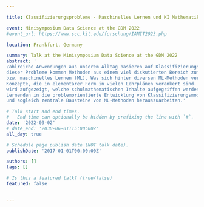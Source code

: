 ```yaml
---

title: Klassifizierungsprobleme - Maschinelles Lernen und KI Mathematikunterricht

event: Minisymposium Data Science at the GDM 2022
#event_url: https://www.scc.kit.edu/forschung/IAMIT2023.php

location: Frankfurt, Germany

summary: Talk at the Minisymposium Data Science at the GDM 2022
abstract: '
Zahlreiche Anwendungen aus unserem Alltag basieren auf Klassifizierungsproblemen. Zum Lösen
dieser Probleme kommen Methoden aus einem viel diskutierten Bereich zum Einsatz: KI
bzw. maschinelles Lernen (ML). Was sich hinter diversen ML-Methoden verbirgt, sind mathematische
Konzepte, die in elementarer Form in vielen Lehrplänen verankert sind. Im Vortrag
wird aufgezeigt, welche schulmathematischen Inhalte aufgegriffen werden können, um mit
Lernenden in die problemorientierte Entwicklung von Klassifizierungsmodellen einzusteigen
und sogleich zentrale Bausteine von ML-Methoden herauszuarbeiten.'

# Talk start and end times.
#   End time can optionally be hidden by prefixing the line with `#`.
date: '2022-09-02'
# date_end: '2030-06-01T15:00:00Z'
all_day: true

# Schedule page publish date (NOT talk date).
publishDate: '2017-01-01T00:00:00Z'

authors: []
tags: []

# Is this a featured talk? (true/false)
featured: false


---
```

